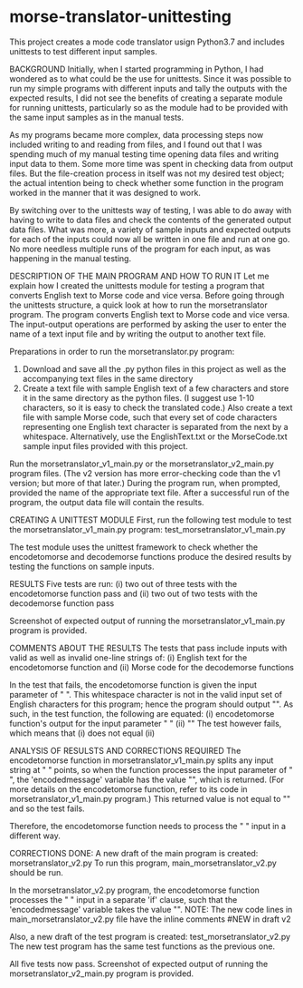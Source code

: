 # morse-translator-unittesting
This project creates a mode code translator usign Python3.7 and includes unittests to test different input samples.

BACKGROUND 
Initially, when I started programming in Python, I had wondered as to what could be the use for unittests. Since it was possible to run my simple programs with different inputs and tally the outputs with the expected results, I did not see the benefits of creating a separate module for running unittests, particularly so as the module had to be provided with the same input samples as in the manual tests.

As my programs became more complex, data processing steps now included writing to and reading from files, and I found out that I was spending much of my manual testing time opening data files and writing input data to them. Some more time was spent in checking data from output files. But the file-creation process in itself was not my desired test object; the actual intention being to check whether some function in the program worked in the manner that it was designed to work. 

By switching over to the unittests way of testing, I was able to do away with having to write to data files and check the contents of the generated output data files. What was more, a variety of sample inputs and expected outputs for each of the inputs could now all be written in one file and run at one go. No more needless multiple runs of the program for each input, as was happening in the manual testing. 

DESCRIPTION OF THE MAIN PROGRAM AND HOW TO RUN IT
Let me explain how I created the unittests module for testing a program that converts English text to Morse code and vice versa. Before going through the unittests structure, a quick look at how to run the morsetranslator program. The program converts English text to Morse code and vice versa. The input-output operations are performed by asking the user to enter the name of a text input file and by writing the output to another text file. 

Preparations in order to run the morsetranslator.py program:
1. Download and save all the .py python files in this project as well as the accompanying text files in the same directory
2. Create a text file with sample English text of a few characters and store it in the same directory as the python files. (I suggest use 1-10 characters, so it is easy to check the translated code.) Also create a text file with sample Morse code, such that every set of code characters representing one English text character is separated from the next by a whitespace. Alternatively, use the EnglishText.txt or the MorseCode.txt sample input files provided with this project. 

Run the morsetranslator_v1_main.py or the morsetranslator_v2_main.py program files. (The v2 version has more error-checking code than the v1 version; but more of that later.) During the program run, when prompted, provided the name of the appropriate text file. After a successful run of the program, the output data file will contain the results.

CREATING A UNITTEST MODULE
First, run the following test module to test the morsetranslator_v1_main.py program:
test_morsetranslator_v1_main.py 

The test module uses the unittest framework to check whether the encodetomorse and decodemorse functions produce the desired results by testing the functions on sample inputs.

RESULTS
Five tests are run: 
(i) two out of three tests with the encodetomorse function pass and 
(ii) two out of two tests with the decodemorse function pass

Screenshot of expected output of running the morsetranslator_v1_main.py program is provided.

COMMENTS ABOUT THE RESULTS
The tests that pass include inputs with valid as well as invalid one-line strings of: 
(i) English text for the encodetomorse function and 
(ii) Morse code for the decodemorse functions

In the test that fails, the encodetomorse function is given the input parameter of " ". This whitespace character is not in the valid input set of English characters for this program; hence the program should output "<CNF>". As such, in the test function, the following are equated:
(i) encodetomorse function's output for the input parameter " " 
(ii) "<CNF>" 
The test however fails, which means that (i) does not equal (ii)

ANALYSIS OF RESULSTS AND CORRECTIONS REQUIRED
The encodetomorse function in morsetranslator_v1_main.py splits any input string at " " points, so when the function processes the input parameter of " ", the 'encodedmessage' variable has the value "", which is returned. (For more details on the encodetomorse function, refer to its code in morsetranslator_v1_main.py program.) This returned value is not equal to "<CNF>" and so the test fails.

Therefore, the encodetomorse function needs to process the " " input in a different way.

CORRECTIONS DONE:
A new draft of the main program is created: morsetranslator_v2.py
To run this program, main_morsetranslator_v2.py should be run.

In the morsetranslator_v2.py program, the encodetomorse function processes the " " input in a separate 'if' clause, such that the 'encodedmessage' variable takes the value "<CNF>".
NOTE: The new code lines in main_morsetranslator_v2.py file have the inline comments  #NEW in draft v2

Also, a new draft of the test program is created: 
test_morsetranslator_v2.py 
The new test program has the same test functions as the previous one.

All five tests now pass.
Screenshot of expected output of running the morsetranslator_v2_main.py program is provided.

